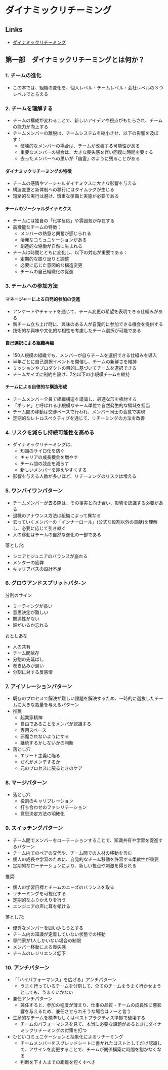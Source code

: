 # ダイナミックリチーミング

## Links

- [ダイナミックリチーミング](https://www.oreilly.co.jp/books/9784814401079/)

## 第一部　ダイナミックリチーミングとは何か？

### 1. チームの進化

- この本では、組織の変化を、個人レベル・チームレベル・会社レベルの３つレベルでとらえる

### 2. チームを理解する

- チームの構成が変わることで、新しいアイデアや視点がもたらされ、チームの能力が向上する
- チームメンバーの離脱は、チームシステムを縮小させ、以下の影響を及ぼす：
  - 破壊的なメンバーの場合は、チームが改善する可能性がある
  - 重要なメンバーの場合は、大きな喪失感を伴い回復に時間を要する
  - 去ったメンバーへの思いが「幽霊」のように残ることがある

#### ダイナミックリチーミングの特徴

- チームの感情やソーシャルダイナミクスに大きな影響を与える
- 構造変更と新体制への移行にはタイムラグが生じる
- 短絡的な実行は避け、慎重な準備と実施が必要である

#### チームのソーシャルダイナミクス

- チームには独自の「化学反応」や雰囲気が存在する
- 高機能なチームの特徴：
  - メンバーの熱意と興奮が感じられる
  - 活発なコミュニケーションがある
  - 創造的な協働が自然に生まれる
- チームは時間とともに変化し、以下の対応が重要である：
  - 定期的な振り返りと調整
  - 必要に応じた意図的な構造変更
  - チームの自己組織化の促進

### 3. チームへの参加方法

#### マネージャーによる自発的参加の促進

- アンケートやチャットを通じて、チーム変更の希望を表明できる仕組みがある
- 新チーム立ち上げ時に、興味のある人が自発的に参加できる機会を提供する
- 技術的な興味や文化的な相性を考慮したチーム選択が可能である

#### 自己選択による組織再編

- 150人規模の組織でも、メンバーが自らチームを選択できる仕組みを導入
- 半年ごとに自己選択イベントを開催し、チームの新鮮さを維持
- ミッションやプロダクトの目的に基づいてチームを選択できる
- チームサイズに制約を設け、7名以下の小規模チームを維持

#### チームによる自律的な構造形成

- チームメンバー全員で組織構造を議論し、最適な形を検討する
- 「ポッド」と呼ばれる小規模なチーム単位で自然発生的な領域を担当
- チーム間の移動は交渉ベースで行われ、メンバー同士の合意で実現
- 定期的なレトロスペクティブを通じて、リチーミングの方法を改善

### 4. リスクを減らし持続可能性を高める

- ダイナミックリチーミングは、
  - 知識のサイロ化を防ぐ
  - キャリアの成長機会を増やす
  - チーム間の競走を減らす
  - 新しいメンバーを迎えやすくする
- 影響を与える人数が多いほど、リチーミングのリスクは増える

### 5. ワンバイワンパターン

- チームメンバーが去る際は、その事実と向き合い、影響を認識する必要がある
- 退職のアナウンス方法は組織によって異なる
- 去っていくメンバーの「インナーロール」(公式な役割以外の貢献)を理解し、必要に応じて引き継ぐ
- 人の移動はチームの自然な進化の一部である

落とし穴:

- シニアとジュニアのバランスが崩れる
- メンターの疲弊
- キャリアパスの設計不足

### 6. グロウアンドスプリットパタ-ン

分割のサイン
- ミーティングが長い
- 意思決定が難しい
- 関連性がない
- 誰がいるか忘れる

おとしあな
- 人の共有
- チーム間依存
- 分割の先延ばし
- 巻き込みが遅い
- 分割に対する反感情

### 7. アイソレーションパターン

- 既存のプロセスで解決が難しい課題を解決するため、一時的に選抜したチームに大きな裁量を与えるパターン
- 推奨
  - 起業家精神
  - 自由であることをメンバが認識する
  - 専用スペース
  - 邪魔されないようにする
  - 継続するかしないかの判断
- 落とし穴
  - エリート主義に陥る
  - だれがメンテするか
  - 元のプロセスに戻るときのケア

### 8. マージパターン

- 落とし穴
  - 役割のキャリブレーション
  - 打ち合わせのファシリテーション
  - 意思決定方法の明確化

### 9. スイッチングパターン

- チーム間でメンバーをローテーションすることで、知識共有や学習を促進するパターン
- チーム内でのペアの交代や、チーム間での人材の移動を含む
- 個人の成長や学習のために、自発的なチーム移動を許容する柔軟性が重要
- 定期的なローテーションにより、新しい視点や刺激を得られる

推奨:
- 個人の学習目標とチームのニーズのバランスを取る
- リチーミングを可視化する
- 定期的なふりかえりを行う
- エンジニアの声に耳を傾ける

落とし穴:
- 優秀なメンバーを囲い込もうとする
- チーム内の知識が定着していない状態での移動
- 専門家が1人しかいない場合の制限
- メンバー移動による喪失感
- チームのレジリエンス低下

### 10. アンチパターン

- 「「ハイパフォーマンス」を広げる」アンチパターン
  - うまく行っているチームを分割して、全てのチームをうまく行かせようとしても、うまくいかない
- 兼任アンチパターン
  - 兼任すると、参加の程度が薄まり、仕事の品質・チームの成長性に悪影響を与えるため、兼任させられそうな場合はノーと言う
- 生産的なチームを標準もしくはベストプラクティス準拠で破壊する
  - チームのパフォーマンスを見て、本当に必要な課題があるときにダイナミックリチーミングの対策を打つ
- ひどいコミュニケーションと抽象化によるリチーミング
  - チームメンバーをスプレッドシートに書かれたコストとしてだけ認識して、アサインを変更することで、チームが関係構築に時間を割かなくなる
  - 判断を下す人までの距離を短くすべき
